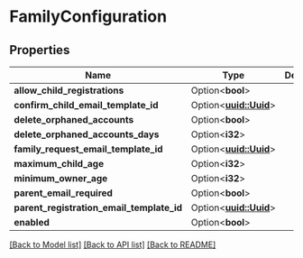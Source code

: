 # FamilyConfiguration

## Properties

Name | Type | Description | Notes
------------ | ------------- | ------------- | -------------
**allow_child_registrations** | Option<**bool**> |  | [optional]
**confirm_child_email_template_id** | Option<[**uuid::Uuid**](uuid::Uuid.md)> |  | [optional]
**delete_orphaned_accounts** | Option<**bool**> |  | [optional]
**delete_orphaned_accounts_days** | Option<**i32**> |  | [optional]
**family_request_email_template_id** | Option<[**uuid::Uuid**](uuid::Uuid.md)> |  | [optional]
**maximum_child_age** | Option<**i32**> |  | [optional]
**minimum_owner_age** | Option<**i32**> |  | [optional]
**parent_email_required** | Option<**bool**> |  | [optional]
**parent_registration_email_template_id** | Option<[**uuid::Uuid**](uuid::Uuid.md)> |  | [optional]
**enabled** | Option<**bool**> |  | [optional]

[[Back to Model list]](../README.md#documentation-for-models) [[Back to API list]](../README.md#documentation-for-api-endpoints) [[Back to README]](../README.md)


